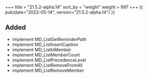 +++
title = "21.5.2-alpha.14"
sort_by = "weight"
weight = 997
+++
{{ pub(date="2022-05-14", version="21.5.2-alpha.14") }}

## Added

- implement MD_ListGetReminderPath
- implement MD_ListInsertCaption
- implement MD_ListIsMember
- implement MD_ListMemberCount
- implement MD_ListPrecedenceLevel
- implement MD_ListRemoveFromAll
- implement MD_ListRemoveMember
